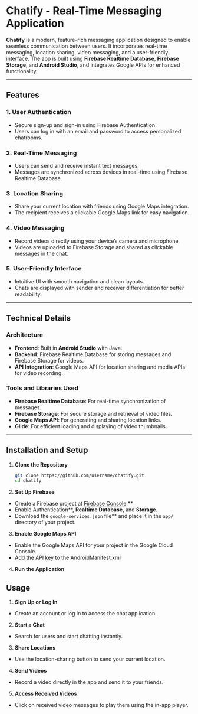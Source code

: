 # Chatify - Real-Time Messaging Application

**Chatify** is a modern, feature-rich messaging application designed to enable seamless communication between users. It incorporates real-time messaging, location sharing, video messaging, and a user-friendly interface. The app is built using **Firebase Realtime Database**, **Firebase Storage**, and **Android Studio**, and integrates Google APIs for enhanced functionality.

---

## Features

### 1. **User Authentication**
- Secure sign-up and sign-in using Firebase Authentication.
- Users can log in with an email and password to access personalized chatrooms.

### 2. **Real-Time Messaging**
- Users can send and receive instant text messages.
- Messages are synchronized across devices in real-time using Firebase Realtime Database.

### 3. **Location Sharing**
- Share your current location with friends using Google Maps integration.
- The recipient receives a clickable Google Maps link for easy navigation.

### 4. **Video Messaging**
- Record videos directly using your device’s camera and microphone.
- Videos are uploaded to Firebase Storage and shared as clickable messages in the chat.

### 5. **User-Friendly Interface**
- Intuitive UI with smooth navigation and clean layouts.
- Chats are displayed with sender and receiver differentiation for better readability.

---

## Technical Details

### Architecture
- **Frontend**: Built in **Android Studio** with Java.
- **Backend**: Firebase Realtime Database for storing messages and Firebase Storage for videos.
- **API Integration**: Google Maps API for location sharing and media APIs for video recording.

### Tools and Libraries Used
- **Firebase Realtime Database**: For real-time synchronization of messages.
- **Firebase Storage**: For secure storage and retrieval of video files.
- **Google Maps API**: For generating and sharing location links.
- **Glide**: For efficient loading and displaying of video thumbnails.

---

## Installation and Setup

1. **Clone the Repository**
   ```bash
   git clone https://github.com/username/chatify.git
   cd chatify
   ```
2. **Set Up Firebase**
  - Create a Firebase project at [Firebase Console](https://console.firebase.google.com/).**
  - Enable Authentication**, **Realtime Database**, and **Storage**.
  - Download the `google-services.json` file** and place it in the `app/` directory of your project.
3. **Enable Google Maps API**
- Enable the Google Maps API for your project in the Google Cloud Console.
- Add the API key to the AndroidManifest.xml
4. **Run the Application**

## Usage
1. **Sign Up or Log In**
- Create an account or log in to access the chat application.
2. **Start a Chat**
- Search for users and start chatting instantly.
3. **Share Locations**
- Use the location-sharing button to send your current location.
4. **Send Videos**
- Record a video directly in the app and send it to your friends.
5. **Access Received Videos**
- Click on received video messages to play them using the in-app player.
